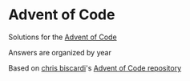 # Advent of Code

Solutions for the [Advent of Code](http://adventofcode.com/)

Answers are organized by year

Based on [chris biscardi](https://github.com/ChristopherBiscardi/)'s [Advent of Code repository](https://github.com/ChristopherBiscardi/advent-of-code/tree/main/2023/rust)
